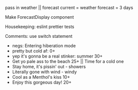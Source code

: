 pass in weather || forecast
current = weather
forecast = 3 days

Make ForecastDisplay component

Housekeeping:
eslint
prettier
tests

Comments: use switch statement
- negs: Entering hiberation mode
- pretty but cold af: 0+
- yep it's gonna be a real stinker: summer 30+
- Get yo pale ass to the beach 25+ || Time for a cold one
- Stay home, it's pissin' out - showers
- Literally gone with wind - windy
- Cool as a Menthol's kiss 10+  
- Enjoy this gorgeous day! 20+ 